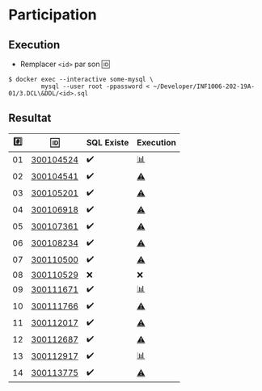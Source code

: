 # Participation

## Execution

* Remplacer `<id>` par son :id:

```
$ docker exec --interactive some-mysql \
         mysql --user root -ppassword < ~/Developer/INF1006-202-19A-01/3.DCL\&DDL/<id>.sql
```

## Resultat


|:hash:| :id:                       | SQL Existe         | Execution                           |
|------|----------------------------|--------------------|-------------------------------------|
| 01   | [300104524](300104524.sql) | :heavy_check_mark: | [:bar_chart:](images/300104524.png) |
| 02   | [300104541](300104541.sql) | :heavy_check_mark: | [:warning:](errors/300104541.txt)   |
| 03   | [300105201](300105201.sql) | :heavy_check_mark: | [:warning:](errors/300105201.txt)   |
| 04   | [300106918](300106918.sql) | :heavy_check_mark: | [:warning:](errors/300106918.txt)   |
| 05   | [300107361](300107361.sql) | :heavy_check_mark: | [:warning:](errors/300107361.txt)   |
| 06   | [300108234](300108234.sql) | :heavy_check_mark: | [:warning:](errors/300108234.txt)   |
| 07   | [300110500](300110500.sql) | :heavy_check_mark: | [:warning:](errors/300110500.txt)   |
| 08   | [300110529](300110529.sql) | :x:                | :x:                                 |
| 09   | [300111671](300111671.sql) | :heavy_check_mark: | [:bar_chart:](images/300111671.png) |
| 10   | [300111766](300111766.sql) | :heavy_check_mark: | [:warning:](errors/300111766.txt)   |
| 11   | [300112017](300112017.sql) | :heavy_check_mark: | [:warning:](errors/300112017.txt)   |
| 12   | [300112687](300112687.sql) | :heavy_check_mark: | [:warning:](errors/300112687.txt)   |
| 13   | [300112917](300112917.sql) | :heavy_check_mark: | [:bar_chart:](images/300112917.png) |
| 14   | [300113775](300113775.sql) | :heavy_check_mark: | [:warning:](errors/300113775.txt)   |
